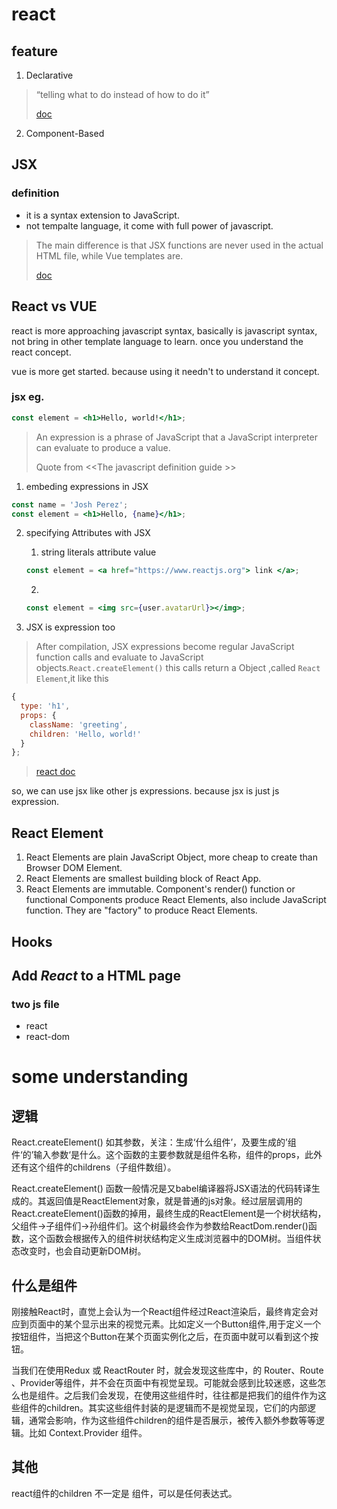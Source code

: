 # react

## feature

1. Declarative
>  “telling what to do instead of how to do it”
>
> [doc](https://medium.com/trabe/why-is-react-declarative-a-story-about-function-components-aaae83198f79#:~:text=%E2%80%9CDeclarative%E2%80%9D%2C%20at%20least%20in%20the%20programming%20sense%2C%20is,and%20just%20let%20React%20handle%20it%20from%20there.)

2. Component-Based

## JSX

### definition
* it is a syntax extension to JavaScript.
* not tempalte language, it come with full power of javascript.
> The main difference is that JSX functions are never used in the actual HTML file, while Vue templates are.
>
> [doc](https://www.freecodecamp.org/news/reacts-jsx-vs-vue-s-templates-a-showdown-on-the-front-end-b00a70470409/)

## React vs VUE
react is more approaching javascript syntax, basically is javascript syntax, not bring in other template language to learn. once you understand the react concept.

vue is more get started. because using it needn't to understand it concept.

### jsx eg.
``` jsx 
const element = <h1>Hello, world!</h1>;
```
> An expression is a phrase of JavaScript that a JavaScript interpreter can evaluate to produce a value. 
>
> Quote from \<\<The javascript definition guide \>\>

1. embeding expressions in JSX
```jsx
const name = 'Josh Perez';
const element = <h1>Hello, {name}</h1>;
```
2. specifying Attributes with JSX

    1. string literals attribute value
    ``` jsx
    const element = <a href="https://www.reactjs.org"> link </a>;
    ```
    2.
    ``` jsx
    const element = <img src={user.avatarUrl}></img>;
    ```

3.  JSX is expression too

>After compilation, JSX expressions become regular JavaScript function calls and evaluate to JavaScript objects.``` React.createElement() ```
this calls return a Object ,called ``` React Element ```,it like this 
```javascript  
{
  type: 'h1',
  props: {
    className: 'greeting',
    children: 'Hello, world!'
  }
};
```
> [react doc](https://reactjs.org/docs/introducing-jsx.html#jsx-is-an-expression-too)

so, we can use jsx like other js expressions. because jsx is just js expression.

## React Element
1. React Elements are  plain JavaScript Object, more cheap to create than Browser DOM Element.
2. React Elements are smallest building block of React App.
3. React Elements are immutable. Component's render() function or functional Components produce React Elements, also include JavaScript function. They are "factory" to produce React Elements.

## Hooks

## Add _React_ to a HTML page

### two js file
+ react 
+ react-dom

# some understanding
## 逻辑 
React.createElement() 如其参数，关注：生成‘什么组件’，及要生成的’组件‘的’输入参数‘是什么。这个函数的主要参数就是组件名称，组件的props，此外还有这个组件的childrens（子组件数组）。

React.createElement() 函数一般情况是又babel编译器将JSX语法的代码转译生成的。其返回值是ReactElement对象，就是普通的js对象。经过层层调用的React.createElement()函数的掉用，最终生成的ReactElement是一个树状结构，父组件->子组件们->孙组件们。这个树最终会作为参数给ReactDom.render()函数，这个函数会根据传入的组件树状结构定义生成浏览器中的DOM树。当组件状态改变时，也会自动更新DOM树。
## 什么是组件
刚接触React时，直觉上会认为一个React组件经过React渲染后，最终肯定会对应到页面中的某个显示出来的视觉元素。比如定义一个Button组件,用于定义一个按钮组件，当把这个Button在某个页面实例化之后，在页面中就可以看到这个按钮。

当我们在使用Redux 或 ReactRouter 时，就会发现这些库中，的 Router、Route 、Provider等组件，并不会在页面中有视觉呈现。可能就会感到比较迷惑，这些怎么也是组件。之后我们会发现，在使用这些组件时，往往都是把我们的组件作为这些组件的children。其实这些组件封装的是逻辑而不是视觉呈现，它们的内部逻辑，通常会影响，作为这些组件children的组件是否展示，被传入额外参数等等逻辑。比如 Context.Provider 组件。

## 其他
react组件的children 不一定是 组件，可以是任何表达式。
